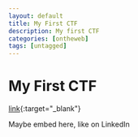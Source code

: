 ```yaml
---
layout: default
title: My First CTF
description: My first CTF
categories: [ontheweb]
tags: [untagged]
---
```


# My First CTF

[link](https://www.westerville.k12.oh.us/News/5886){:target="_blank"}

Maybe embed here, like on LinkedIn
